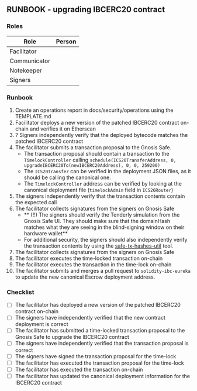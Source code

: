 ## RUNBOOK - upgrading IBCERC20 contract

### Roles

| Role         | Person |
|--------------|--------|
| Facilitator  |        |
| Communicator |        |
| Notekeeper   |        |
| Signers      |        |

### Runbook

1. Create an operations report in docs/security/operations using the TEMPLATE.md
2. Facilitator deploys a new version of the patched IBCERC20 contract on-chain and verifies it on Etherscan
3. ? Signers independently verify that the deployed bytecode matches the patched IBCERC20 contract
4. The facilitator submits a transaction proposal to the Gnosis Safe.
    - The transaction proposal should contain a transaction to the `TimelockController` calling `schedule(ICS20TransferAddress, 0, upgradeIBCERC20To(newIBCERC20Address), 0, 0, 259200)`
    - The `ICS20Transfer` can be verified in the deployment JSON files, as it should be calling the canonical one.
    - The `TimelockController` address can be verified by looking at the canonical deployment file (`timelockAdmin` field in `ICS26Router`)
5. The signers independently verify that the transaction contents contain the expected call
6.  The facilitator collects signatures from the signers on Gnosis Safe
    - ** (!!) The signers should verify the Tenderly simulation from the Gnosis Safe UI. They should make sure that the domainHash matches what they are seeing in the blind-signing window on their hardware wallet**
    - For additional security, the signers should also independently verify the transaction contents by using the [safe-tx-hashes-util](https://github.com/pcaversaccio/safe-tx-hashes-util) tool.
7. The facilitator collects signatures from the signers on Gnosis Safe
8. The facilitator executes the time-locked transaction on-chain
9. The facilitator executes the transaction in the time-lock on-chain
10. The facilitator submits and merges a pull request to `solidity-ibc-eureka` to update the new canonical Escrow deployment address. 

### Checklist

- [ ] The facilitator has deployed a new version of the patched IBCERC20 contract on-chain
- [ ] The signers have independently verified that the new contract deployment is correct
- [ ] The facilitator has submitted a time-locked transaction proposal to the Gnosis Safe to upgrade the IBCERC20 contract
- [ ] The signers have independently verified that the transaction proposal is correct
- [ ] The signers have signed the transaction proposal for the time-lock
- [ ] The facilitator has executed the transaction proposal for the time-lock
- [ ] The facilitator has executed the transaction on-chain
- [ ] The facilitator has updated the canonical deployment information for the IBCERC20 contract